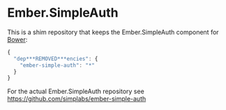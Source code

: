 #  Ember.SimpleAuth

This is a shim repository that keeps the Ember.SimpleAuth component for
[Bower](http://bower.io):

```js
{
  "dep***REMOVED***encies": {
    "ember-simple-auth": "*"
  }
}
```

For the actual Ember.SimpleAuth repository see
https://github.com/simplabs/ember-simple-auth
